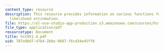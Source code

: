 ```yaml
---
content_type: resource
description: This resource provides information on various functions for maximizing
  likelihood estinmation.
file: https://ol-ocw-studio-app-production.s3.amazonaws.com/courses/hst-951j-medical-decision-support-fall-2005/787a98d747b42b6e9687f6cd34e45ff8_hst951_4.pdf
file_type: application/pdf
resourcetype: Document
title: hst951_4.pdf
uid: 787a98d7-47b4-2b6e-9687-f6cd34e45ff8
---
```

